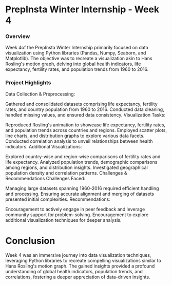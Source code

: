 # PrepInsta Winter Internship - Week 4
### Overview
Week 4of the PrepInsta Winter Internship primarily focused on data visualization using Python libraries (Pandas, Numpy, Seaborn, and Matplotlib). The objective was to recreate a visualization akin to Hans Rosling's motion graph, delving into global health indicators, life expectancy, fertility rates, and population trends from 1960 to 2016.

### Project Highlights
Data Collection & Preprocessing:

Gathered and consolidated datasets comprising life expectancy, fertility rates, and country population from 1960 to 2016.
Conducted data cleaning, handled missing values, and ensured data consistency.
Visualization Tasks:

Reproduced Rosling's animation to showcase life expectancy, fertility rates, and population trends across countries and regions.
Employed scatter plots, line charts, and distribution graphs to explore various data facets.
Conducted correlation analysis to unveil relationships between health indicators.
Additional Visualizations:

Explored country-wise and region-wise comparisons of fertility rates and life expectancy.
Analyzed population trends, demographic comparisons among regions, and distribution insights.
Investigated geographical population density and correlation patterns.
Challenges & Recommendations
Challenges Faced:

Managing large datasets spanning 1960-2016 required efficient handling and processing.
Ensuring accurate alignment and merging of datasets presented initial complexities.
Recommendations:

Encouragement to actively engage in peer feedback and leverage community support for problem-solving.
Encouragement to explore additional visualization techniques for deeper analysis.

# Conclusion
Week 4 was an immersive journey into data visualization techniques, leveraging Python libraries to recreate compelling visualizations similar
to Hans Rosling's motion graph. The gained insights provided a profound understanding of global health indicators, population trends, and correlations, 
fostering a deeper appreciation of data-driven insights.
